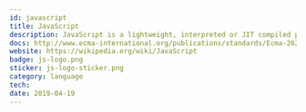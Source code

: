 ```yaml
---
id: javascript
title: JavaScript
description: JavaScript is a lightweight, interpreted or JIT compiled programming language with first-class functions.
docs: http://www.ecma-international.org/publications/standards/Ecma-262.htm
website: https://wikipedia.org/wiki/JavaScript 
badge: js-logo.png
sticker: js-logo-sticker.png
category: language
tech: 
date: 2019-04-19
---
```

